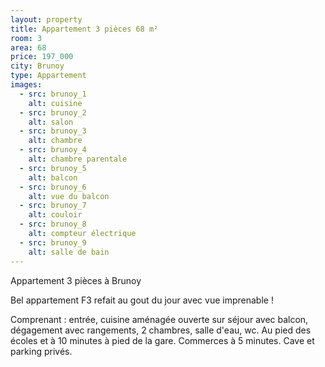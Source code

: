 ```yaml
---
layout: property
title: Appartement 3 pièces 68 m²
room: 3
area: 68
price: 197_000
city: Brunoy
type: Appartement
images:
  - src: brunoy_1
    alt: cuisine
  - src: brunoy_2
    alt: salon
  - src: brunoy_3
    alt: chambre
  - src: brunoy_4
    alt: chambre parentale
  - src: brunoy_5
    alt: balcon
  - src: brunoy_6
    alt: vue du balcon
  - src: brunoy_7
    alt: couloir
  - src: brunoy_8
    alt: compteur électrique
  - src: brunoy_9
    alt: salle de bain
---
```


Appartement 3 pièces à Brunoy

Bel appartement F3 refait au gout du jour avec vue imprenable !

Comprenant : entrée, cuisine aménagée ouverte sur séjour avec balcon, dégagement avec rangements, 2 chambres, salle d'eau, wc. Au pied des écoles et à 10 minutes à pied de la gare. Commerces à 5 minutes. Cave et parking privés.
